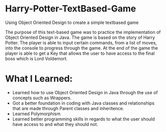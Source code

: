 # Harry-Potter-TextBased-Game
Using Object Oriented Design to create a simple textbased game 

The purpose of this text-based game was to practice the implementation of Object Oriented Design in Java. The game is 
based on the story of Harry Potter. The player is able to input certain commands, from a list of moves, into the console to
progress through the game. At the end of the game the player is able to get a Key that allows the user to have access to the
final boss which is Lord Voldemort.

# What I Learned:

- Learned how to use Object Oriented Design in Java through the use of concepts such as Wrappers.
- Got a better foundation in coding with Java classes and relationships that are made through Parent classes and inheritence. 
- Learned Polymorphism
- Learned better programming skills in regards to what the user should have access to and what they should not. 
